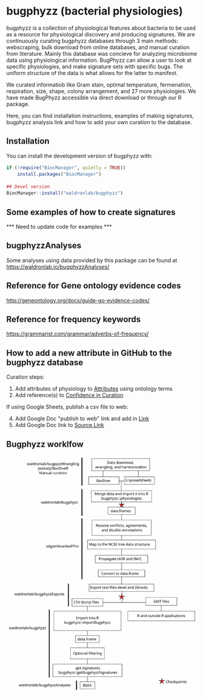 # bugphyzz (bacterial physiologies)

bugphyzz is a collection of physiological features about bacteria to be used as a resource for physiological discovery and producing signatures. We are continuously curating bugphyzz databases through 3 main methods: webscraping, bulk download from online databases, and manual curation from literature. Mainly this database was concieve for analyzing microbiome data using physiological information. BugPhyzz can allow a user to look at specific physiologies, and make signature sets with specific bugs. The uniform structure of the data is what allows for the latter to manifest.

We curated informatiob like Gram stain, optimal temperature, fermenation, respiration, size, shape, colony arrangement, and 27 more physiologies. We have made BugPhyzz accessible via direct download or through our R package.

Here, you can find installation instructions, examples of making signatures, bugphyzz analysis link and how to add your own curation to the database.

## Installation

You can install the development version of bugphyzz with:


```r
if (!require("BiocManager", quietly = TRUE))
    install.packages("BiocManager")

## Devel version
BiocManager::install("waldronlab/bugphyzz")
```

## Some examples of how to create signatures 

*** Need to update code for examples ***


## bugphyzzAnalyses

Some analyses using data provided by this package can be found at https://waldronlab.io/bugphyzzAnalyses/

## Reference for Gene ontology evidence codes

http://geneontology.org/docs/guide-go-evidence-codes/

## Reference for frequency keywords

https://grammarist.com/grammar/adverbs-of-frequency/

## How to add a new attribute in GitHub to the bugphyzz database
Curation steps:
 1. Add attributes of physiology to [Attributes](https://github.com/waldronlab/bugphyzz/blob/main/inst/extdata/attributes.tsv) using ontology terms
 2. Add reference(s) to [Confidence in Curation](https://github.com/waldronlab/bugphyzz/blob/main/inst/extdata/confidence_in_curation.tsv)

If using Google Sheets, publish a csv file to web:

 4. Add Google Doc "publish to web" link and add in [Link](https://github.com/waldronlab/bugphyzz/blob/main/inst/extdata/links.tsv)
 5. Add Google Doc link to [Source Link](https://github.com/waldronlab/bugphyzz/blob/main/inst/extdata/source_links.tsv)


## Bugphyzz worklfow

![Bugphyzz workflow](vignettes/Drawing.svg)

